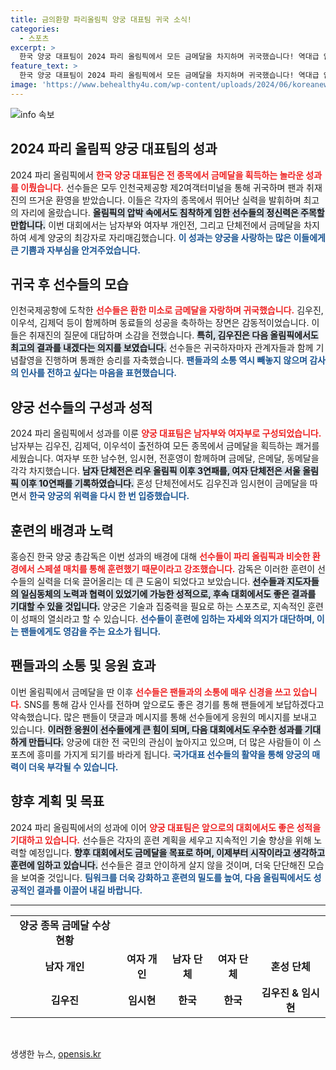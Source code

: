 ```yaml
---
title: 금의환향 파리올림픽 양궁 대표팀 귀국 소식!
categories:
  - 스포츠
excerpt: >
  한국 양궁 대표팀이 2024 파리 올림픽에서 모든 금메달을 차지하며 귀국했습니다! 역대급 압도적인 성과 속에 선수들의 환한 미소와 함께 돌아온 감동적인 순간을 놓치지 마세요.
feature_text: >
  한국 양궁 대표팀이 2024 파리 올림픽에서 모든 금메달을 차지하며 귀국했습니다! 역대급 압도적인 성과 속에 선수들의 환한 미소와 함께 돌아온 감동적인 순간을 놓치지 마세요.
image: 'https://www.behealthy4u.com/wp-content/uploads/2024/06/koreanews.jpg'
---
```


<p><img src="https://www.behealthy4u.com/wp-content/uploads/2024/06/koreanews.jpg" alt="info 속보" /></p>

<h2 data-ke-size="size26">2024 파리 올림픽 양궁 대표팀의 성과</h2>

<p data-ke-size="size16">2024 파리 올림픽에서 <b><span style="color: #ee2323;">한국 양궁 대표팀은 전 종목에서 금메달을 획득하는 놀라운 성과를 이뤘습니다.</span></b> 선수들은 모두 인천국제공항 제2여객터미널을 통해 귀국하며 팬과 취재진의 뜨거운 환영을 받았습니다. 이들은 각자의 종목에서 뛰어난 실력을 발휘하며 최고의 자리에 올랐습니다. <b><span style="background-color: #21538527;">올림픽의 압박 속에서도 침착하게 임한 선수들의 정신력은 주목할 만합니다.</span></b> 이번 대회에서는 남자부와 여자부 개인전, 그리고 단체전에서 금메달을 차지하여 세계 양궁의 최강자로 자리매김했습니다. <b><span style="color: #1a5490;">이 성과는 양궁을 사랑하는 많은 이들에게 큰 기쁨과 자부심을 안겨주었습니다.</span></b></p>

<h2 data-ke-size="size26">귀국 후 선수들의 모습</h2>

<p data-ke-size="size16">인천국제공항에 도착한 <b><span style="color: #ee2323;">선수들은 환한 미소로 금메달을 자랑하며 귀국했습니다.</span></b> 김우진, 이우석, 김제덕 등이 함께하며 동료들의 성공을 축하하는 장면은 감동적이었습니다. 이들은 취재진의 질문에 대답하며 소감을 전했습니다. <b><span style="background-color: #21538527;">특히, 김우진은 다음 올림픽에서도 최고의 결과를 내겠다는 의지를 보였습니다.</span></b> 선수들은 귀국하자마자 관계자들과 함께 기념촬영을 진행하며 통쾌한 승리를 자축했습니다. <b><span style="color: #1a5490;">팬들과의 소통 역시 빼놓지 않으며 감사의 인사를 전하고 싶다는 마음을 표현했습니다.</span></b></p>

<h2 data-ke-size="size26">양궁 선수들의 구성과 성적</h2>

<p data-ke-size="size16">2024 파리 올림픽에서 성과를 이룬 <b><span style="color: #ee2323;">양궁 대표팀은 남자부와 여자부로 구성되었습니다.</span></b> 남자부는 김우진, 김제덕, 이우석이 출전하여 모든 종목에서 금메달을 획득하는 쾌거를 세웠습니다. 여자부 또한 남수현, 임시현, 전훈영이 함께하며 금메달, 은메달, 동메달을 각각 차지했습니다. <b><span style="background-color: #21538527;">남자 단체전은 리우 올림픽 이후 3연패를, 여자 단체전은 서울 올림픽 이후 10연패를 기록하였습니다.</span></b> 혼성 단체전에서도 김우진과 임시현이 금메달을 따면서 <b><span style="color: #1a5490;">한국 양궁의 위력을 다시 한 번 입증했습니다.</span></b></p>

<h2 data-ke-size="size26">훈련의 배경과 노력</h2>

<p data-ke-size="size16">홍승진 한국 양궁 총감독은 이번 성과의 배경에 대해 <b><span style="color: #ee2323;">선수들이 파리 올림픽과 비슷한 환경에서 스페셜 매치를 통해 훈련했기 때문이라고 강조했습니다.</span></b> 감독은 이러한 훈련이 선수들의 실력을 더욱 끌어올리는 데 큰 도움이 되었다고 보았습니다. <b><span style="background-color: #21538527;">선수들과 지도자들의 일심동체의 노력과 협력이 있었기에 가능한 성적으로, 후속 대회에서도 좋은 결과를 기대할 수 있을 것입니다.</span></b> 양궁은 기술과 집중력을 필요로 하는 스포츠로, 지속적인 훈련이 성패의 열쇠라고 할 수 있습니다. <b><span style="color: #1a5490;">선수들이 훈련에 임하는 자세와 의지가 대단하며, 이는 팬들에게도 영감을 주는 요소가 됩니다.</span></b></p>

<h2 data-ke-size="size26">팬들과의 소통 및 응원 효과</h2>

<p data-ke-size="size16">이번 올림픽에서 금메달을 딴 이후 <b><span style="color: #ee2323;">선수들은 팬들과의 소통에 매우 신경을 쓰고 있습니다.</span></b> SNS를 통해 감사 인사를 전하며 앞으로도 좋은 경기를 통해 팬들에게 보답하겠다고 약속했습니다. 많은 팬들이 댓글과 메시지를 통해 선수들에게 응원의 메시지를 보내고 있습니다. <b><span style="background-color: #21538527;">이러한 응원이 선수들에게 큰 힘이 되며, 다음 대회에서도 우수한 성과를 기대하게 만듭니다.</span></b> 양궁에 대한 전 국민의 관심이 높아지고 있으며, 더 많은 사람들이 이 스포츠에 흥미를 가지게 되기를 바라게 됩니다. <b><span style="color: #1a5490;">국가대표 선수들의 활약을 통해 양궁의 매력이 더욱 부각될 수 있습니다.</span></b></p>

<h2 data-ke-size="size26">향후 계획 및 목표</h2>

<p data-ke-size="size16">2024 파리 올림픽에서의 성과에 이어 <b><span style="color: #ee2323;">양궁 대표팀은 앞으로의 대회에서도 좋은 성적을 기대하고 있습니다.</span></b> 선수들은 각자의 훈련 계획을 세우고 지속적인 기술 향상을 위해 노력할 예정입니다. <b><span style="background-color: #21538527;">향후 대회에서도 금메달을 목표로 하며, 이제부터 시작이라고 생각하고 훈련에 임하고 있습니다.</span></b> 선수들은 결코 안이하게 살지 않을 것이며, 더욱 단단해진 모습을 보여줄 것입니다. <b><span style="color: #1a5490;">팀워크를 더욱 강화하고 훈련의 밀도를 높여, 다음 올림픽에서도 성공적인 결과를 이끌어 내길 바랍니다.</span></b></p>

<hr/>

<table style="width: 100%;">
  <tbody>
    <tr>
      <td style="text-align: center; height: 30px;"><b>양궁 종목 금메달 수상 현황</b></td>
    </tr>
    <tr>
      <td style="text-align: center; height: 17px;"><b>남자 개인</b></td>
      <td style="text-align: center; height: 17px;"><b>여자 개인</b></td>
      <td style="text-align: center; height: 17px;"><b>남자 단체</b></td>
      <td style="text-align: center; height: 17px;"><b>여자 단체</b></td>
      <td style="text-align: center; height: 17px;"><b>혼성 단체</b></td>
    </tr>
    <tr>
      <td style="text-align: center; height: 17px;"><b>김우진</b></td>
      <td style="text-align: center; height: 17px;"><b>임시현</b></td>
      <td style="text-align: center; height: 17px;"><b>한국</b></td>
      <td style="text-align: center; height: 17px;"><b>한국</b></td>
      <td style="text-align: center; height: 17px;"><b>김우진 & 임시현</b></td>
    </tr>
  </tbody>
</table>

<p data-ke-size="size16">&nbsp;</p>
생생한 뉴스, <a href="https://opensis.kr" rel="dofollow">opensis.kr</a>


